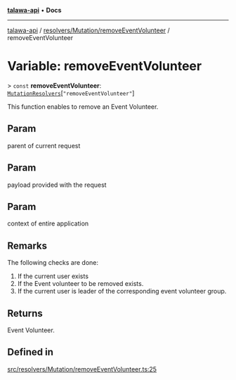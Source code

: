[**talawa-api**](../../../../README.md) • **Docs**

***

[talawa-api](../../../../modules.md) / [resolvers/Mutation/removeEventVolunteer](../README.md) / removeEventVolunteer

# Variable: removeEventVolunteer

\> `const` **removeEventVolunteer**: [`MutationResolvers`](../../../../types/generatedGraphQLTypes/type-aliases/MutationResolvers.md)\[`"removeEventVolunteer"`\]

This function enables to remove an Event Volunteer.

## Param

parent of current request

## Param

payload provided with the request

## Param

context of entire application

## Remarks

The following checks are done:
1. If the current user exists
2. If the Event volunteer to be removed exists.
3. If the current user is leader of the corresponding event volunteer group.

## Returns

Event Volunteer.

## Defined in

[src/resolvers/Mutation/removeEventVolunteer.ts:25](https://github.com/PalisadoesFoundation/talawa-api/blob/f9e8275b1ddff2d3edcec79ee3b37c07998f6cc3/src/resolvers/Mutation/removeEventVolunteer.ts#L25)
